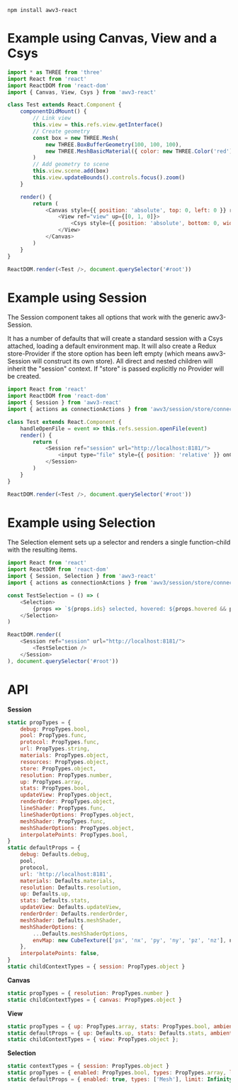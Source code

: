     npm install awv3-react

# Example using Canvas, View and a Csys

```js
import * as THREE from 'three'
import React from 'react'
import ReactDOM from 'react-dom'
import { Canvas, View, Csys } from 'awv3-react'

class Test extends React.Component {
    componentDidMount() {
        // Link view
        this.view = this.refs.view.getInterface()
        // Create geometry
        const box = new THREE.Mesh(
            new THREE.BoxBufferGeometry(100, 100, 100),
            new THREE.MeshBasicMaterial({ color: new THREE.Color('red') })
        )
        // Add geometry to scene
        this.view.scene.add(box)
        this.view.updateBounds().controls.focus().zoom()
    }

    render() {
        return (
            <Canvas style={{ position: 'absolute', top: 0, left: 0 }} resolution={1}>
                <View ref="view" up={[0, 1, 0]}>
                    <Csys style={{ position: 'absolute', bottom: 0, width: 90, height: 90 }} />
                </View>
            </Canvas>
        )
    }
}

ReactDOM.render(<Test />, document.querySelector('#root'))
```

# Example using Session

The Session component takes all options that work with the generic awv3-Session.

It has a number of defaults that will create a standard session with a Csys attached, loading a default environment map. It will also create a Redux store-Provider if the store option has been left empty (which means awv3-Session will construct its own store). All direct and nested children will inherit the "session" context. If "store" is passed explicitly no Provider will be created.

```js
import React from 'react'
import ReactDOM from 'react-dom'
import { Session } from 'awv3-react'
import { actions as connectionActions } from 'awv3/session/store/connections'

class Test extends React.Component {
    handleOpenFile = event => this.refs.session.openFile(event)
    render() {
        return (
            <Session ref="session" url="http://localhost:8181/">
                <input type="file" style={{ position: 'relative' }} onChange={this.handleOpenFile} />
            </Session>
        )
    }
}

ReactDOM.render(<Test />, document.querySelector('#root'))
```

# Example using Selection

The Selection element sets up a selector and renders a single function-child with the resulting items.

```js
import React from 'react'
import ReactDOM from 'react-dom'
import { Session, Selection } from 'awv3-react'
import { actions as connectionActions } from 'awv3/session/store/connections'

const TestSelection = () => (
    <Selection>
        {props => `${props.ids} selected, hovered: ${props.hovered && props.hovered.material.id}`}
    </Selection>
)

ReactDOM.render((
    <Session ref="session" url="http://localhost:8181/">
        <TestSelection />
    </Session>
), document.querySelector('#root'))
```

# API

**Session**

```js
static propTypes = {
    debug: PropTypes.bool,
    pool: PropTypes.func,
    protocol: PropTypes.func,
    url: PropTypes.string,
    materials: PropTypes.object,
    resources: PropTypes.object,
    store: PropTypes.object,
    resolution: PropTypes.number,
    up: PropTypes.array,
    stats: PropTypes.bool,
    updateView: PropTypes.object,
    renderOrder: PropTypes.object,
    lineShader: PropTypes.func,
    lineShaderOptions: PropTypes.object,
    meshShader: PropTypes.func,
    meshShaderOptions: PropTypes.object,
    interpolatePoints: PropTypes.bool,
}
static defaultProps = {
    debug: Defaults.debug,
    pool,
    protocol,
    url: 'http://localhost:8181',
    materials: Defaults.materials,
    resolution: Defaults.resolution,
    up: Defaults.up,
    stats: Defaults.stats,
    updateView: Defaults.updateView,
    renderOrder: Defaults.renderOrder,
    meshShader: Defaults.meshShader,
    meshShaderOptions: {
        ...Defaults.meshShaderOptions,
        envMap: new CubeTexture(['px', 'nx', 'py', 'ny', 'pz', 'nz'], n => require('../assets/env/' + n + '.png')),
    },
    interpolatePoints: false,
}
static childContextTypes = { session: PropTypes.object }
```

**Canvas**

```js
static propTypes = { resolution: PropTypes.number }
static childContextTypes = { canvas: PropTypes.object }
```

**View**

```js
static propTypes = { up: PropTypes.array, stats: PropTypes.bool, ambientIntensity: PropTypes.number }
static defaultProps = { up: Defaults.up, stats: Defaults.stats, ambientIntensity: Defaults.ambientIntensity }
static childContextTypes = { view: PropTypes.object };
```

**Selection**

```js
static contextTypes = { session: PropTypes.object }
static propTypes = { enabled: PropTypes.bool, types: PropTypes.array, limit: PropTypes.number, children: PropTypes.func.isRequired }
static defaultProps = { enabled: true, types: ['Mesh'], limit: Infinity }
```
